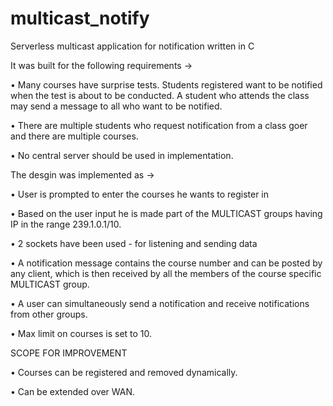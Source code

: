 # multicast_notify
Serverless multicast application for notification written in C

It was built for the following requirements ->
  
• Many courses have surprise tests. Students registered want to be notified when the test is about to
be conducted. A student who attends the class may send a message to all who want to be notified.

• There are multiple students who request notification from a class goer and there are multiple
courses.

•  No central server should be used in implementation.


The desgin was implemented as ->

• User is prompted to enter the courses he wants to register in

• Based on the user input he is made part of the MULTICAST groups having IP in the
range 239.1.0.1/10.

• 2 sockets have been used - for listening and sending data

• A notification message contains the course number and can be posted by any client,
which is then received by all the members of the course specific MULTICAST
group.

• A user can simultaneously send a notification and receive notifications from other
groups.

• Max limit on courses is set to 10.


SCOPE FOR IMPROVEMENT

• Courses can be registered and removed dynamically.

• Can be extended over WAN.


